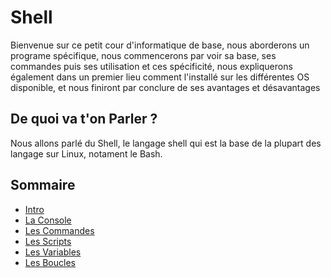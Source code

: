 # Shell

Bienvenue sur ce petit cour d'informatique de base, nous aborderons un programe spécifique, nous commencerons par voir sa base, ses commandes puis ses utilisation et ces spécificité, nous expliquerons également dans un premier lieu comment l'installé sur les différentes OS disponible, et nous finiront par conclure de ses avantages et désavantages


## De quoi va t'on Parler ?

Nous allons parlé du Shell, le langage shell qui est la base de la plupart des langage sur Linux, notament le Bash.

## Sommaire

* [Intro][intro]
* [La Console][console]
* [Les Commandes][base]
* [Les Scripts][script]
* [Les Variables][var]
* [Les Boucles][loop]


[intro]: https://github.com/Chakyu23/PowerShell/blob/main/Intro.md
[console]: https://github.com/Chakyu23/PowerShell/blob/main/La%20Console.md
[base]: https://github.com/Chakyu23/PowerShell/blob/main/Les%20commandes.md
[script]: https://github.com/Chakyu23/Shell/blob/main/Les%20Scripts.md
[var]: https://github.com/Chakyu23/Shell/blob/main/Les%20variables.md
[loop]: https://github.com/Chakyu23/Shell/blob/main/Les%20boucles.md
